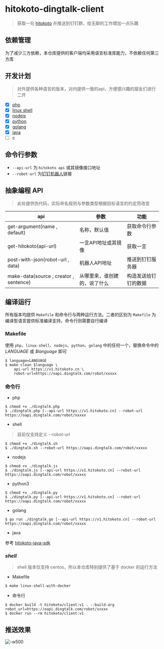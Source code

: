 hitokoto-dingtalk-client
========

> 获取一句 [hitokoto](https://github.com/hitokoto-osc) 并推送到钉钉群，给无聊的工作增加一点乐趣

## 依赖管理
为了减少三方依赖，本仓库提供的客户端均采用语言标准库能力，不依赖任何第三方库

## 开发计划

> 对外提供各种语言的版本，对内提供一致的api，方便感兴趣的朋友们进行二开

- [x] [php](https://github.com/hitokoto-osc/hitokoto-dingtalk-client/blob/master/dingtalk.php)
- [x] [linux shell](https://github.com/hitokoto-osc/hitokoto-dingtalk-client/blob/master/dingtalk.sh)
- [x] [nodejs](https://github.com/hitokoto-osc/hitokoto-dingtalk-client/blob/master/dingtalk.js)
- [x] [python](https://github.com/hitokoto-osc/hitokoto-dingtalk-client/blob/master/dingtalk.py)
- [x] [golang](https://github.com/hitokoto-osc/hitokoto-dingtalk-client/blob/master/dingtalk.go)
- [x] [java](https://github.com/hitokoto-osc/hitokoto-java-sdk)
- [ ] c

## 命令行参数
- `--api-url` 为 `hitokoto api` 或其镜像接口地址
- `--robot-url` 为[钉钉机器人](https://ding-doc.dingtalk.com/doc#/serverapi2/qf2nxq)链接

## 抽象编程 API

> 此处提供伪代码，实际命名规则与参数类型根据目标语言的约定而改变

|  api  | 参数 |  功能  |
|  ---- | ---- | ----  |
| get-argument(name , default) | 名称，默认值 | 获取命令行参数 |
| get-hitokoto(api-url) | 一言API地址或其镜像 | 获取一言 |
| post-with-json(robot-url , data) | 机器人API地址 |  推送到钉钉服务器 |
| make-data(source , creator , sentence) | 从哪里来，谁创建的，说了什么 | 构造发送给钉钉的数据 |

## 编译运行

所有版本均提供 `Makefile` 和命令行与两种运行方法。二者的区别为 `Makefile` 为编译型语言提供标准编译支持，命令行则需要自行编译

### Makefile

使用 `php`、`linux-shell`、`nodejs`、`python`、`golang` 中的任何一个，替换命令中的 *LANGUAGE* 或 *$language* 即可

```shell
$ language=LANGUAGE
$ make clean $language \
    api-url https://v1.hitokoto.cn \
    robot-url=https://oapi.dingtalk.com/robot/xxxxx
```

### 命令行
- php 

```shell
$ chmod +x ./dingtalk.php
$ ./dingtalk.php [--api-url https://v1.hitokoto.cn] --robot-url https://oapi.dingtalk.com/robot/xxxxx
```

- shell
> 目前仅支持定义 --robot-url

```shell
$ chmod +x ./dingtalk.sh
$ ./dingtalk.sh --robot-url https://oapi.dingtalk.com/robot/xxxxx
```

- nodejs

```shell
$ chmod +x ./dingtalk.js
$ ./dingtalk.js [--api-url https://v1.hitokoto.cn] --robot-url https://oapi.dingtalk.com/robot/xxxxx
```

- python3

```shell
$ chmod +x ./dingtalk.py
$ ./dingtalk.py [--api-url https://v1.hitokoto.cn] --robot-url https://oapi.dingtalk.com/robot/xxxxx
```

- golang

```shell
$ go run ./dingtalk.go [--api-url https://v1.hitokoto.cn] --robot-url https://oapi.dingtalk.com/robot/xxxxx
```

- java

参考 [hitokoto-java-sdk](https://github.com/hitokoto-osc/hitokoto-java-sdk)


### *shell*
> shell 版本仅支持 centos，所以本仓库特别提供了基于 docker 的运行方法

- Makefile
```shell
$ make linux-shell-with-docker
```

- 命令行
```shell
$ docker build -t hitokoto/client:v1 . --build-arg robot_url=https://oapi.dingtalk.com/robot/xxxxx
$ docker run --rm hitokoto/client:v1
```

## 推送效果
![-w500](https://alextech-1252251443.cos.ap-guangzhou.myqcloud.com/2020/05-28-15906541899926.jpg)
